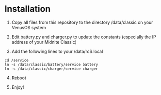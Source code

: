 # Installation

1. Copy all files from this repository to the directory /data/classic on your VenusOS system

2. Edit battery.py and charger.py to update the constants (especially the IP address of your Midnite Classic)

3. Add the following lines to your /data/rcS.local

```
cd /service
ln -s /data/classic/battery/service battery
ln -s /data/classic/charger/service charger
```

4. Reboot

5. Enjoy!
